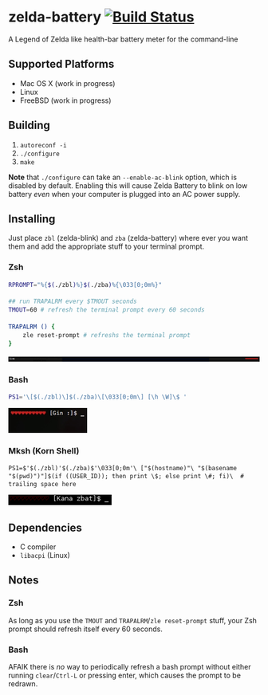 zelda-battery [![Build Status](https://travis-ci.org/sickh/zelda-battery.svg?branch=master)](https://travis-ci.org/sickh/zelda-battery)
=============

A Legend of Zelda like health-bar battery meter for the command-line

## Supported Platforms

* Mac OS X (work in progress)
* Linux
* FreeBSD (work in progress)


## Building
1. `autoreconf -i`
2. `./configure`
3. `make`

__Note__ that `./configure` can take an `--enable-ac-blink` option, which is disabled by default.  Enabling this will cause Zelda Battery to blink on low battery _even_ when your computer is plugged into an AC power supply.

## Installing
Just place `zbl` (zelda-blink) and `zba` (zelda-battery) where ever you want them and add the appropriate stuff to your terminal prompt.

### Zsh
```bash
RPROMPT="%{$(./zbl)%}$(./zba)%{\033[0;0m%}"

## run TRAPALRM every $TMOUT seconds
TMOUT=60 # refresh the terminal prompt every 60 seconds

TRAPALRM () {
    zle reset-prompt # refreshs the terminal prompt
}
```
![example showing zelda-battery in a Zsh prompt](/example/zsh.jpg)


### Bash
```bash
PS1='\[$(./zbl)\]$(./zba)\[\033[0;0m\] [\h \W]\$ '
```
![example showing zelda-battery in a Bash prompt](/example/bash.jpg)

### Mksh (Korn Shell)
```ksh
PS1=$'$(./zbl)'$(./zba)$'\033[0;0m'\ ["$(hostname)"\ "$(basename "$(pwd)")"]$(if ((USER_ID)); then print \$; else print \#; fi)\  # trailing space here
```
![example showing zelda-battery in a Mksh prompt](/example/mksh.jpg)

## Dependencies
* C compiler
* `libacpi` (Linux)

## Notes

### Zsh
As long as you use the `TMOUT` and `TRAPALRM`/`zle reset-prompt` stuff, your Zsh prompt should refresh itself every 60 seconds.

### Bash
AFAIK there is _no_ way to periodically refresh a bash prompt without either running `clear`/`Ctrl-L` or pressing enter, which causes the prompt to be redrawn.

